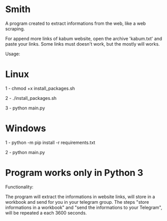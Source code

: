 # Smith

A program created to extract informations from the web, like a web scraping.

For append more links of kabum website, open the archive 'kabum.txt' and paste your links.
Some links must doesn't work, but the mostly will works.

Usage:

# Linux

1 - chmod +x install_packages.sh

2 - ./install_packages.sh

3 - python main.py

# Windows

1 - python -m pip install -r requirements.txt

2 - python main.py

# Program works only in Python 3

Functionality:

The program will extract the informations in website links, will store in a workbook and send for you in your telegram group. 
The steps "store informations in a workbook" and "send the informations to your Telegram", will be repeated a each 3600 seconds.
